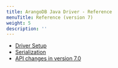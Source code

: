 ```yaml
---
title: ArangoDB Java Driver - Reference
menuTitle: Reference (version 7)
weight: 5
description: ''
---
```

- [Driver Setup](driver-setup.md)
- [Serialization](serialization.md)
- [API changes in version 7.0](changes-in-version-7.md)
